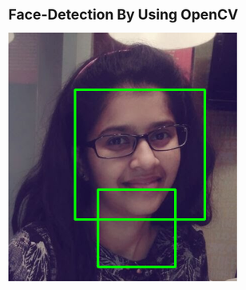 # Face-Detection By Using OpenCV

![Demo Image](https://github.com/UrviSoni/face-detection/blob/master/face_detection.PNG)

